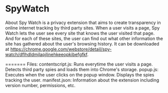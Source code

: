 SpyWatch
========

About
Spy Watch is a privacy extension that aims to create transparency in online internet tracking by third party sites. When a 
user visits a page, Spy Watch lets the user see every site that knows the user visited that page. And for each of these 
sites, the user can find out what other information the site has gathered about the user's browsing history. It can be 
downloaded at https://chrome.google.com/webstore/detail/spy-watch/dflhdldmjlapjlinehkeeopkibefgfkf.

=======
Files:
contentscript.js: Runs everytime the user visits a page. Detects third party spies and loads them into Chrome's storage. 
popup.js: Executes when the user clicks on the popup window. Displays the spies tracking the user. 
manifest.json: Information about the extension including version number, permissions, etc. 


